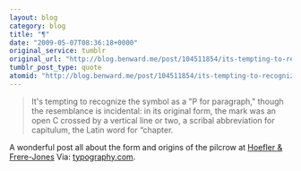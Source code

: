 ```yaml
---
layout: blog
category: blog
title: "¶"
date: "2009-05-07T08:36:18+0000"
original_service: tumblr
original_url: "http://blog.benward.me/post/104511854/its-tempting-to-recognize-the-symbol-as-a-p-for"
tumblr_post_type: quote
atomid: "http://blog.benward.me/post/104511854/its-tempting-to-recognize-the-symbol-as-a-p-for"
---
```

> It's tempting to recognize the symbol as a "P for paragraph," though the resemblance is incidental: in its original form, the mark was an open C crossed by a vertical line or two, a scribal abbreviation for capitulum, the Latin word for “chapter.

A wonderful post all about the form and origins of the pilcrow at <a href="http://www.typography.com/ask/showBlog.php?blogID=84">Hoefler & Frere-Jones</a>
Via: [typography.com](http://www.typography.com/ask/showBlog.php?blogID=84).